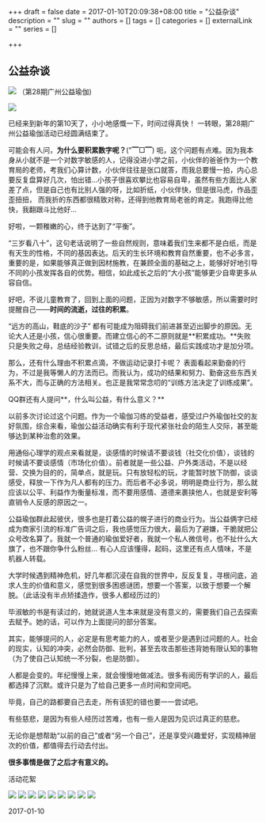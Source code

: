 +++
draft = false
date = 2017-01-10T20:09:38+08:00
title = "公益杂谈"
description = ""
slug = ""
authors = []
tags = []
categories = []
externalLink = ""
series = []

+++

## **公益杂谈**

![](https://oss.coolmoe.com/wp-content/uploads202406062141731.jpg)
（第28期广州公益瑜伽)

![](https://oss.coolmoe.com/wp-content/uploads202406062141732.jpg)

已经来到新年的第10天了，小小地感慨一下，时间过得真快！ 一转眼，第28期广州公益瑜伽活动已经圆满结束了。

可能会有人问，**为什么要积累数字呢？**("▔□▔) 呃，这个问题有点难。因为我本身从小就不是一个对数字敏感的人，记得没进小学之前，小伙伴的爸爸作为一个教育局的老师，考我们心算计数，小伙伴往往是张口就答，而我总要慢一拍，内心总要反复盘算好几次，怕出错...小孩子很喜欢攀比也容易自卑，虽然有些方面比人家差了点，但是自己也有比别人强的呀，比如折纸，小伙伴快，但是很马虎，作品歪歪扭扭， 而我折的东西都很精致对称，还得到他教育局老爸的肯定。我跑得比他快，我翻跟斗比他好...

好啦，一颗稚嫩的心，终于达到了“平衡”。

“三岁看八十”，这句老话说明了一些自然规则，意味着我们生来都不是白纸，而是有天生的性格，不同的基因表达。后天的生长环境和教育自然重要，也不必多言，重要的是，如果能够真正做到因材施教，在兼顾全面的基础之上，能够好好地引导不同的小孩发挥各自的优势。相信，如此成长之后的“大小孩”能够更少自卑更多从容自信。

好吧，不说儿童教育了，回到上面的问题，正因为对数字不够敏感，所以需要时时提醒自己——**时间的流逝，过往的积累**。

“远方的高山，鞋底的沙子” 都有可能成为阻碍我们前进甚至迈出脚步的原因。无论大人还是小孩，信心很重要。而建立信心的不二原则就是**积累成功。**失败只是失败之母，总结经验教训，试错之后的反思总结，最后实践成功才是加分项。

那么，还有什么理由不积累点滴，不做运动记录打卡呢？  表面看起来勤奋的行为，不过是我等懒人的方法而已。而我认为，成功的结果和努力、勤奋这些东西关系不大，而与正确的方法相关。也正是我常常念叨的“训练方法决定了训练成果”。

QQ群还有人提问**，什么叫公益，有什么意义？**

以前多次讨论过这个问题。作为一个瑜伽习练的受益者，感受过户外瑜伽社交的友好氛围，综合来看，瑜伽公益活动确实有利于现代紧张社会的陌生人交际，甚至能够达到某种治愈的效果。

用通俗心理学的观点来看就是，谈感情的时候请不要谈钱（社交化价值），谈钱的时候请不要谈感情（市场化价值）。前者就是一些公益、户外类活动，不是以经营、交换为目的的，简单点，就是玩。只有放轻松的玩，才能暂时放下防御，谈谈感受，释放一下作为凡人都有的压力。而后者不必多说，明明是商业行为，那么就应该以公平、利益作为衡量标准，而不要用感情、道德来裹挟他人，也就是安利等直销令人反感的原因之一。

公益瑜伽群此起彼伏，很多也是打着公益的幌子进行的商业行为。当公益俩字已经成为商家引流的标准广告词之后，我也感觉压力很大，最后为了避嫌，干脆就把公众号改名算了。我就一个普通的瑜伽爱好者，我就一个私人微信号，也不扯什么大旗了，也不跟你争什么粉丝... 有心人应该懂得，起码，这里还有点人情味，不是机器人转载。

大学时候遇到精神危机，好几年都沉浸在自我的世界中，反反复复，寻根问底，追求人生的价值和意义，感觉到很多困惑谜团，想要一个答案，以致于想要一个解脱。（此话没有半点矫揉造作，很多人都经历过的）

毕淑敏的书是有读过的，她就说道人生本来就是没有意义的，需要我们自己去探索去赋予。她的话，可以作为上面提问的部分答案。

其实，能够提问的人，必定是有思考能力的人，或者至少是遇到过问题的人。社会的现实，认知的冲突，必然会防御、批判，甚至去攻击那些违背她有限认知的事物（为了使自己认知统一不分裂，也是防御）。

人都是会变的。年纪慢慢上来，就会慢慢地做减法。很多有阅历有学识的人，最后都选择了沉默。或许只是为了给自己更多一点时间和空间吧。

毕竟，自己的路都要自己去走，所有该犯的错也要一一尝试吧。

有些慈悲，是因为有些人经历过苦难，也有一些人是因为见识过真正的慈悲。

无论你是想帮助“以前的自己”或者“另一个自己”，还是享受兴趣爱好，实现精神层次的价值，都值得去行动去付出。

**很多事情是做了之后才有意义的。**

活动花絮

![](https://oss.coolmoe.com/wp-content/uploads202406062141733.jpg)
![](https://oss.coolmoe.com/wp-content/uploads202406062141734.jpg)
![](https://oss.coolmoe.com/wp-content/uploads202406062141735.jpg)
![](https://oss.coolmoe.com/wp-content/uploads202406062141736.jpg)
![](https://oss.coolmoe.com/wp-content/uploads202406062141737.jpg)
![](https://oss.coolmoe.com/wp-content/uploads202406062141738.jpg)
![](https://oss.coolmoe.com/wp-content/uploads202406062141739.jpg)
![](https://oss.coolmoe.com/wp-content/uploads202406062141740.jpg)
![](https://oss.coolmoe.com/wp-content/uploads202406062141741.jpg)

2017-01-10